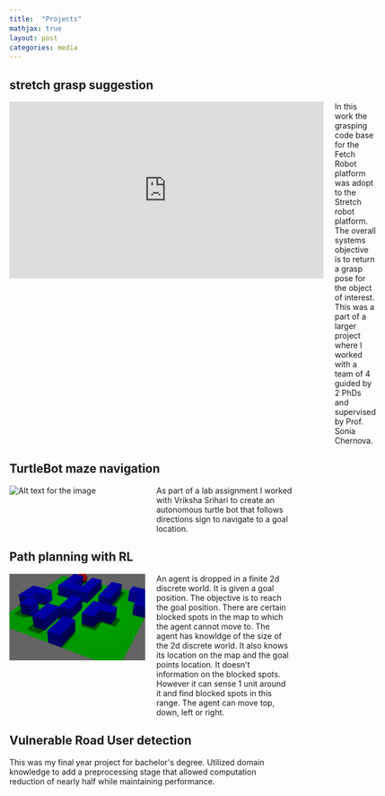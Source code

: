 ```yaml
---
title:  "Projects"
mathjax: true
layout: post
categories: media
---
```



## stretch grasp suggestion

<div style="display: flex; justify-content: space-between;">
  <!-- Column for the image -->
  <div style="flex: 1; padding-right: 10px;">
     <!-- <img src="/assets/media/pan_grasp2.png" alt="Alt text for the image" /> -->
     <iframe width="560" height="315" src="https://www.youtube.com/embed/C41XMoTfcek?si=-0MQgbFWgaIpGxgp" title="YouTube video player" frameborder="0" allow="accelerometer; autoplay; clipboard-write; encrypted-media; gyroscope; picture-in-picture; web-share" allowfullscreen></iframe>
  </div>

  <!-- Column for the text -->
  <div style="flex: 1; padding-left: 10px;">
    In this work the grasping code base for the Fetch Robot platform was adopt to the Stretch robot platform. The overall systems objective is to return a  grasp pose for the object of interest. This was a part of a larger project where I worked with a team of 4 guided by 2 PhDs and supervised by Prof. Sonia Chernova. 
  </div>
</div>

<!-- ## Tennibot efficient collection path
This project was inspired by a product from Tennibot. It aims to create an optimal path to collect tennis balls by learning a distribution of tennis balls in the tennis court. -->

## TurtleBot maze navigation
<div style="display: flex; justify-content: space-between;">
  <!-- Column for the image -->
  <div style="flex: 1; padding-right: 10px;">
     <img src="/assets/media/turtle_bot_maze.gif" alt="Alt text for the image" />
  </div>

  <!-- Column for the text -->
  <div style="flex: 1; padding-left: 10px;">
    As part of a lab assignment I worked with Vriksha Srihari to create an autonomous turtle bot that follows directions sign to navigate to a goal location. 
  </div>
</div>


## Path planning with RL
<div style="display: flex; justify-content: space-between;">
  <!-- Column for the image -->
  <div style="flex: 1; padding-right: 10px;">
     <img src="/assets/media/path_planning_RL.gif" alt="Alt text for the image" />
  </div>

  <!-- Column for the text -->
  <div style="flex: 1; padding-left: 10px;">
    An agent is dropped in a finite 2d discrete world. It is given a goal position. The objective is to reach the goal position. There are certain blocked spots in the map to which the agent cannot move to. The agent has knowldge of the size of the 2d discrete world. It also knows its location on the map and the goal points location. It doesn't information on the blocked spots. However it can sense 1 unit around it and find blocked spots in this range. The agent can move top, down, left or right.
  </div>
</div>


## Vulnerable Road User detection

This was my final year project for bachelor's degree. Utilized domain knowledge to add a preprocessing stage that allowed computation reduction of nearly half while maintaining performance.


<!-- ## Quadruped
<div style="display: flex; justify-content: space-between;">
  
  <div style="flex: 1; padding-right: 10px;">
     <img src="/assets/media/turtle_bot_maze.gif" alt="Alt text for the image" />
  </div>

  
  <div style="flex: 1; padding-left: 10px;">
    As part of a lab assignment I worked with Vriksha Srihari to create an autonomous turtle bot that follows directions sign to navigate to a goal location. 
  </div>
</div> -->
